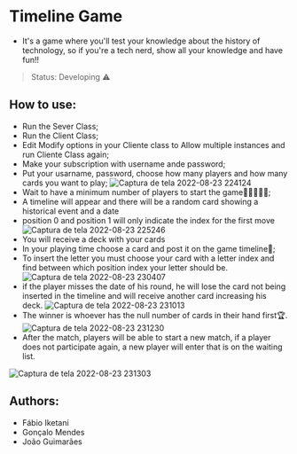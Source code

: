 # Timeline Game
+ It's a game where you'll test your knowledge about the history of technology, so if you're a tech nerd, show all your knowledge and have fun!!

>Status: Developing ⚠️

## How to use:
+ Run the Sever Class;
+ Run the Client Class;
+ Edit Modify options in your Cliente class to Allow multiple instances and run Cliente Class again;
+ Make your subscription with username ande password;
+ Put your usarname, password, choose how many players and how many cards you want to play;
![Captura de tela 2022-08-23 224124](https://user-images.githubusercontent.com/108727648/186271791-3ae5bc66-3700-4684-96c8-28cf32dd01aa.png)
+ Wait to have a minimum number of players to start the game🧑🏿‍🤝‍🧑🏿;
+ A timeline will appear and there will be a random card showing a historical event and a date
+ position 0 and position 1 will only indicate the index for the first move
![Captura de tela 2022-08-23 225246](https://user-images.githubusercontent.com/108727648/186273153-31488a50-7500-4353-8dd4-78a7577ecef7.png)
+ You will receive a deck with your cards
+ In your playing time choose a card and post it on the game timeline🎴;
+ To insert the letter you must choose your card with a letter index and find between which position index your letter should be.
![Captura de tela 2022-08-23 230407](https://user-images.githubusercontent.com/108727648/186274740-0e98e7ce-1212-431d-8c64-abf2aaa39fd8.png)
+ if the player misses the date of his round, he will lose the card not being inserted in the timeline and will receive another card increasing his deck.
![Captura de tela 2022-08-23 231013](https://user-images.githubusercontent.com/108727648/186275166-28d2204f-476c-4d73-975a-35b1d78da574.png)
+ The winner is whoever has the null number of cards in their hand first🏆.
![Captura de tela 2022-08-23 231230](https://user-images.githubusercontent.com/108727648/186275489-c310bd09-85b3-4323-a01b-fc541d46bf00.png)
+ After the match, players will be able to start a new match, if a player does not participate again, a new player will enter that is on the waiting list.

![Captura de tela 2022-08-23 231303](https://user-images.githubusercontent.com/108727648/186275755-06c84c1a-6f78-41ad-bc24-cb067754e3e6.png)



## Authors:
+ Fábio Iketani
+ Gonçalo Mendes
+ João Guimarães
